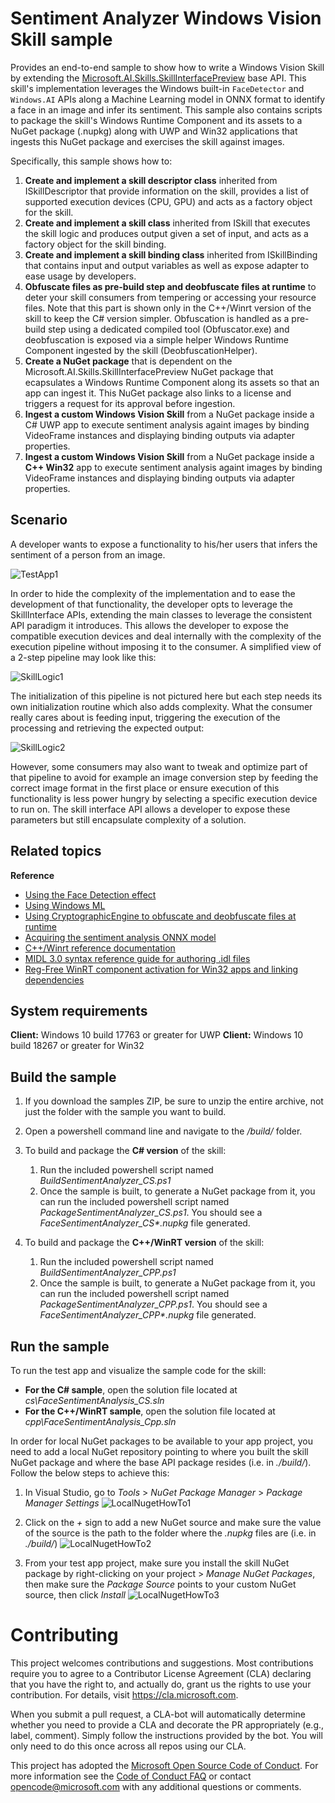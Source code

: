 ﻿# Sentiment Analyzer Windows Vision Skill sample

Provides an end-to-end sample to show how to write a Windows Vision Skill by extending the [Microsoft.AI.Skills.SkillInterfacePreview](../../doc/Microsoft.AI.Skills.SkillInterfacePreview.md) base API.
This skill's implementation leverages the Windows built-in `FaceDetector` and `Windows.AI` APIs along a Machine Learning model in ONNX format to identify a face in an image and infer its sentiment.
This sample also contains scripts to package the skill's Windows Runtime Component and its assets to a NuGet package (.nupkg) along with UWP and Win32 applications that ingests this NuGet package and exercises the skill against images.

Specifically, this sample shows how to:

1. **Create and implement a skill descriptor class** inherited from ISkillDescriptor that provide information on the skill, provides a list of supported execution devices (CPU, GPU) and acts as a factory object for the skill.
2. **Create and implement a skill class** inherited from ISkill that executes the skill logic and produces output given a set of input, and acts as a factory object for the skill binding.
3. **Create and implement a skill binding class** inherited from ISkillBinding that contains input and output variables as well as expose adapter to ease usage by developers.
4. **Obfuscate files as pre-build step and deobfuscate files at runtime** to deter your skill consumers from tempering or accessing your resource files. Note that this part is shown only in the C++/Winrt version of the skill to keep the C# version simpler. Obfuscation is handled as a pre-build step using a dedicated compiled tool (Obfuscator.exe) and deobfuscation is exposed via a simple helper Windows Runtime Component ingested by the skill (DeobfuscationHelper).
4. **Create a NuGet package** that is dependent on the Microsoft.AI.Skills.SkillInterfacePreview NuGet package that ecapsulates a Windows Runtime Component along its assets so that an app can ingest it. This NuGet package also links to a license and triggers a request for its approval before ingestion.
5. **Ingest a custom Windows Vision Skill** from a NuGet package inside a C# UWP app to execute sentiment analysis againt images by binding VideoFrame instances and displaying binding outputs via adapter properties.
6. **Ingest a custom Windows Vision Skill** from a NuGet package inside a **C++ Win32** app to execute sentiment analysis againt images by binding VideoFrame instances and displaying binding outputs via adapter properties.

## Scenario
A developer wants to expose a functionality to his/her users that infers the sentiment of a person from an image.

![TestApp1](./doc/TestApp1.jpg)

In order to hide the complexity of the implementation and to ease the development of that functionality, the developer opts to leverage the SkillInterface APIs, extending the main classes to leverage the consistent API paradigm it introduces. This allows the developer to expose the compatible execution devices and deal internally with the complexity of the execution pipeline without imposing it to the consumer. A simplified view of a 2-step pipeline may look like this: 
 
 ![SkillLogic1](./doc/SkillLogic1.jpg)

The initialization of this pipeline is not pictured here but each step needs its own initialization routine which also adds complexity. What the consumer really cares about is feeding input, triggering the execution of the processing and retrieving the expected output: 
 
 ![SkillLogic2](./doc/SkillLogic2.jpg)

However, some consumers may also want to tweak and optimize part of that pipeline to avoid for example an image conversion step by feeding the correct image format in the first place or ensure execution of this functionality is less power hungry by selecting a specific execution device to run on. The skill interface API allows a developer to expose these parameters but still encapsulate complexity of a solution. 

## Related topics
**Reference**
- [Using the Face Detection effect](https://docs.microsoft.com/en-us/uwp/api/Windows.Media.FaceAnalysis.FaceDetector)
- [Using Windows ML](https://docs.microsoft.com/en-us/windows/ai/)
- [Using CryptographicEngine to obfuscate and deobfuscate files at runtime](https://docs.microsoft.com/en-us/uwp/api/windows.security.cryptography.core.symmetrickeyalgorithmprovider)
- [Acquiring the sentiment analysis ONNX model](https://github.com/onnx/models/tree/master/emotion_ferplus)
- [C++/Winrt reference documentation](https://docs.microsoft.com/en-us/windows/uwp/cpp-and-winrt-apis/)
- [MIDL 3.0 syntax reference guide for authoring .idl files](https://docs.microsoft.com/en-us/uwp/midl-3/intro)
- [Reg-Free WinRT component activation for Win32 apps and linking dependencies](https://blogs.windows.com/buildingapps/2019/04/30/enhancing-non-packaged-desktop-apps-using-windows-runtime-components)

## System requirements

**Client:** Windows 10 build 17763 or greater for UWP
**Client:** Windows 10 build 18267 or greater for Win32

## Build the sample

1. If you download the samples ZIP, be sure to unzip the entire archive, not just the folder with the sample you want to build.

2. Open a powershell command line and navigate to the *<root>/build/* folder.

3. To build and package the **C# version** of the skill:
    1. Run the included powershell script named *BuildSentimentAnalyzer_CS.ps1*
    2. Once the sample is built, to generate a NuGet package from it, you can run the included powershell script named *PackageSentimentAnalyzer_CS.ps1*. You should see a *FaceSentimentAnalyzer_CS\*.nupkg* file generated.

4. To build and package the **C++/WinRT version** of the skill:
    1. Run the included powershell script named *BuildSentimentAnalyzer_CPP.ps1*
    2. Once the sample is built, to generate a NuGet package from it, you can run the included powershell script named *PackageSentimentAnalyzer_CPP.ps1*. You should see a *FaceSentimentAnalyzer_CPP\*.nupkg* file generated.

## Run the sample <a name="PrivateNuGetFeed"></a>

To run the test app and visualize the sample code for the skill:
- **For the C# sample**, open the solution file located at *cs\FaceSentimentAnalysis_CS.sln*
- **For the C++/WinRT sample**, open the solution file located at *cpp\FaceSentimentAnalysis_Cpp.sln*

In order for local NuGet packages to be available to your app project, you need to add a local NuGet repository pointing to where you built the skill NuGet package and where the base API package resides (i.e. in *./build/*). Follow the below steps to achieve this:
1. In Visual Studio, go to *Tools* \> *NuGet Package Manager* \> *Package Manager Settings*
![LocalNugetHowTo1](./doc/localNugetHowTo1.jpg)

2. Click on the *+* sign to add a new NuGet source and make sure the value of the source is the path to the folder where the *.nupkg* files are (i.e. in *./build/*)
![LocalNugetHowTo2](./doc/localNugetHowTo2.jpg)

3. From your test app project, make sure you install the skill NuGet package by right-clicking on your project \> *Manage NuGet Packages*, then make sure the *Package Source* points to your custom NuGet source, then click *Install*
![LocalNugetHowTo3](./doc/localNugetHowTo3.jpg)


# Contributing

This project welcomes contributions and suggestions.  Most contributions require you to agree to a
Contributor License Agreement (CLA) declaring that you have the right to, and actually do, grant us
the rights to use your contribution. For details, visit https://cla.microsoft.com.

When you submit a pull request, a CLA-bot will automatically determine whether you need to provide
a CLA and decorate the PR appropriately (e.g., label, comment). Simply follow the instructions
provided by the bot. You will only need to do this once across all repos using our CLA.

This project has adopted the [Microsoft Open Source Code of Conduct](https://opensource.microsoft.com/codeofconduct/).
For more information see the [Code of Conduct FAQ](https://opensource.microsoft.com/codeofconduct/faq/) or
contact [opencode@microsoft.com](mailto:opencode@microsoft.com) with any additional questions or comments.
